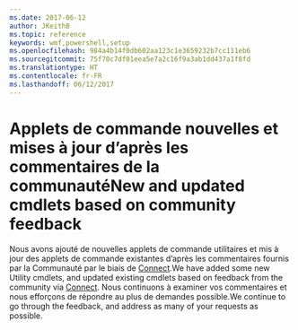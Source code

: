 ```yaml
---
ms.date: 2017-06-12
author: JKeithB
ms.topic: reference
keywords: wmf,powershell,setup
ms.openlocfilehash: 984a4b14f0db602aa123c1e3659232b7cc111eb6
ms.sourcegitcommit: 75f70c7df01eea5e7a2c16f9a3ab1dd437a1f8fd
ms.translationtype: HT
ms.contentlocale: fr-FR
ms.lasthandoff: 06/12/2017
---
```

# <a name="new-and-updated-cmdlets-based-on-community-feedback"></a><span data-ttu-id="10159-102">Applets de commande nouvelles et mises à jour d’après les commentaires de la communauté</span><span class="sxs-lookup"><span data-stu-id="10159-102">New and updated cmdlets based on community feedback</span></span> 
<span data-ttu-id="10159-103">Nous avons ajouté de nouvelles applets de commande utilitaires et mis à jour des applets de commande existantes d’après les commentaires fournis par la Communauté par le biais de [Connect](https://connect.microsoft.com/powershell).</span><span class="sxs-lookup"><span data-stu-id="10159-103">We have added some new Utility cmdlets, and updated existing cmdlets based on feedback from the community via [Connect](https://connect.microsoft.com/powershell).</span></span> <span data-ttu-id="10159-104">Nous continuons à examiner vos commentaires et nous efforçons de répondre au plus de demandes possible.</span><span class="sxs-lookup"><span data-stu-id="10159-104">We continue to go through the feedback, and address as many of your requests as possible.</span></span>

